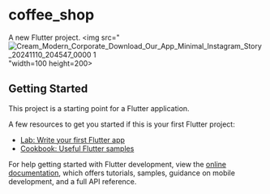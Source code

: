 # coffee_shop

A new Flutter project.
<img src="![Cream_Modern_Corporate_Download_Our_App_Minimal_Instagram_Story_20241110_204547_0000 1](https://github.com/user-attachments/assets/60136b18-b804-4dc8-bfce-57ea48e762a7)
"width=100 height=200>
## Getting Started

This project is a starting point for a Flutter application.

A few resources to get you started if this is your first Flutter project:

- [Lab: Write your first Flutter app](https://docs.flutter.dev/get-started/codelab)
- [Cookbook: Useful Flutter samples](https://docs.flutter.dev/cookbook)

For help getting started with Flutter development, view the
[online documentation](https://docs.flutter.dev/), which offers tutorials,
samples, guidance on mobile development, and a full API reference.
